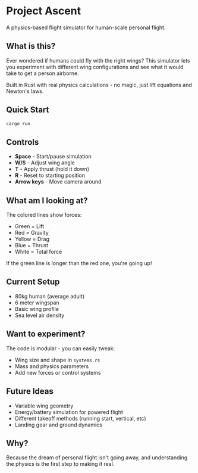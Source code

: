 # Project Ascent

A physics-based flight simulator for human-scale personal flight.

## What is this?

Ever wondered if humans could fly with the right wings? This simulator lets you experiment with different wing configurations and see what it would take to get a person airborne.

Built in Rust with real physics calculations - no magic, just lift equations and Newton's laws.

## Quick Start

```bash
cargo run
```

## Controls

- **Space** - Start/pause simulation
- **W/S** - Adjust wing angle
- **T** - Apply thrust (hold it down)
- **R** - Reset to starting position
- **Arrow keys** - Move camera around

## What am I looking at?

The colored lines show forces:
- Green = Lift
- Red = Gravity 
- Yellow = Drag
- Blue = Thrust
- White = Total force

If the green line is longer than the red one, you're going up!

## Current Setup

- 80kg human (average adult)
- 6 meter wingspan
- Basic wing profile
- Sea level air density

## Want to experiment?

The code is modular - you can easily tweak:
- Wing size and shape in `systems.rs`
- Mass and physics parameters
- Add new forces or control systems

## Future Ideas

- Variable wing geometry
- Energy/battery simulation for powered flight
- Different takeoff methods (running start, vertical, etc)
- Landing gear and ground dynamics

## Why?

Because the dream of personal flight isn't going away, and understanding the physics is the first step to making it real.